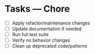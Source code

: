 # Tasks — Chore

- [ ] Apply refactor/maintenance changes
- [ ] Update documentation if needed
- [ ] Run full test suite
- [ ] Verify no behavior changes
- [ ] Clean up deprecated code/patterns
